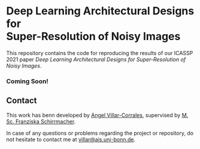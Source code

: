 # Deep Learning Architectural Designs for <br> Super-Resolution of Noisy Images

This repository contains the code for reproducing the results of our ICASSP 2021 paper *Deep Learning Architectural Designs for Super-Resolution of Noisy Images*.

### Coming Soon!

<!-- [Paper](http://angelvillarcorrales.com/templates/others/Report.pdf) -->


## Contact

This work has benn developed by [Angel Villar-Corrales](http://angelvillarcorrales.com/templates/home.php), supervised by
 [M. Sc. Franziska Schirrmacher](https://www.cs1.tf.fau.de/person/franziska-schirrmacher/).

In case of any questions or problems regarding the project or repository, do not hesitate to contact me at villar@ais.uni-bonn.de.
